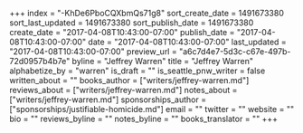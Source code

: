 +++
index = "-KhDe6PboCQXbmQs71g8"
sort_create_date = 1491673380
sort_last_updated = 1491673380
sort_publish_date = 1491673380
create_date = "2017-04-08T10:43:00-07:00"
publish_date = "2017-04-08T10:43:00-07:00"
date = "2017-04-08T10:43:00-07:00"
last_updated = "2017-04-08T10:43:00-07:00"
preview_url = "a6c7d4e7-5d3c-c67e-497b-72d0957b4b7e"
byline = "Jeffrey Warren"
title = "Jeffrey Warren"
alphabetize_by = "warren"
is_draft = ""
is_seattle_pnw_writer = false
written_about = ""
books_author = ["writers/jeffrey-warren.md"]
reviews_about = ["writers/jeffrey-warren.md"]
notes_about = ["writers/jeffrey-warren.md"]
sponsorships_author = ["sponsorships/justifiable-homicide.md"]
email = ""
twitter = ""
website = ""
bio = ""
reviews_byline = ""
notes_byline = ""
books_translator = ""
+++
